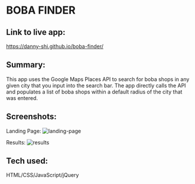 # BOBA FINDER 

## Link to live app: 
https://danny-shi.github.io/boba-finder/

## Summary: 
This app uses the Google Maps Places API to search for boba shops in any given city that you input into the search bar. The app directly calls the API and populates a list of boba shops within a default radius of the city that was entered. 

## Screenshots: 
Landing Page: 
![landing-page](landing-page.jpg)

Results: 
![results](results.jpg)

## Tech used: 
HTML/CSS/JavaScript/jQuery
